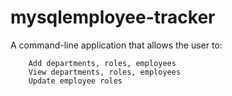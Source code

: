 # mysqlemployee-tracker

A command-line application that allows the user to:

        Add departments, roles, employees
        View departments, roles, employees
        Update employee roles